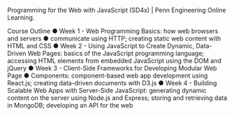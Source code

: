 Programming for the Web with JavaScript (SD4x) | Penn Engineering Online Learning.

Course Outline
● Week 1 - Web Programming Basics: how web browsers and servers
● communicate using HTTP; creating static web content with HTML and CSS
● Week 2 - Using JavaScript to Create Dynamic, Data-Driven Web Pages: basics
of the JavaScript programming language; accessing HTML elements from
embedded JavaScript using the DOM and jQuery
● Week 3 - Client-Side Frameworks for Developing Modular Web Page
● Components: component-based web app development using React.js; creating
data-driven documents with D3.js
● Week 4 - Building Scalable Web Apps with Server-Side JavaScript: generating
dynamic content on the server using Node.js and Express; storing and retrieving data in MongoDB; developing an API for the web
